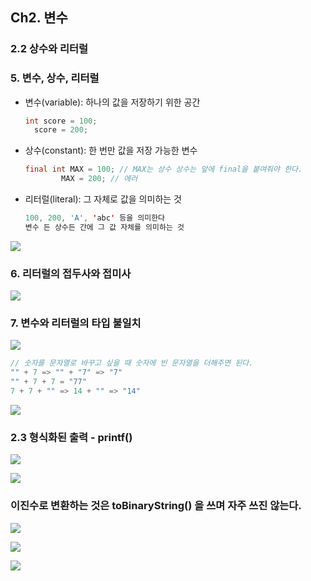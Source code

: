 ## Ch2. 변수

### 2.2 상수와 리터럴

### 5. 변수, 상수, 리터럴

- 변수(variable): 하나의 값을 저장하기 위한 공간

  ```java
  int score = 100;
  	score = 200;
  ```

- 상수(constant): 한 번만 값을 저장 가능한 변수

  ```java
  final int MAX = 100; // MAX는 상수 상수는 앞에 final을 붙여줘야 한다.
  		  MAX = 200; // 에러
  ```

- 리터럴(literal): 그 자체로 값을 의미하는 것

  ```java
  100, 200, 'A', 'abc' 등을 의미한다
  변수 든 상수든 간에 그 값 자체를 의미하는 것
  ```

![](C:\Users\IBK\Desktop\Java\200108_자바변수\변수_상수_리터럴.PNG)

### 6. 리터럴의 접두사와 접미사

![](C:\Users\IBK\Desktop\Java\200108_자바변수\6.PNG)

### 7. 변수와 리터럴의 타입 불일치

![](C:\Users\IBK\Desktop\Java\200108_자바변수\7.PNG)

```java
// 숫자를 문자열로 바꾸고 싶을 때 숫자에 빈 문자열을 더해주면 된다.
"" + 7 => "" + "7" => "7"
"" + 7 + 7 = "77"
7 + 7 + "" => 14 + "" => "14"
```

![](C:\Users\IBK\Desktop\Java\200108_자바변수\8.PNG)

### 2.3 형식화된 출력 - printf()

![](C:\Users\IBK\Desktop\Java\200108_자바변수\9.PNG)

![](C:\Users\IBK\Desktop\Java\200108_자바변수\10.PNG)

### 이진수로 변환하는 것은 toBinaryString() 을 쓰며 자주 쓰진 않는다.

![](C:\Users\IBK\Desktop\Java\200108_자바변수\11.PNG)

![](C:\Users\IBK\Desktop\Java\200108_자바변수\12.PNG)

![](C:\Users\IBK\Desktop\Java\200108_자바변수\13.PNG)